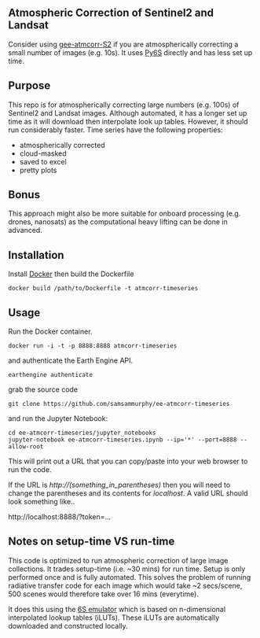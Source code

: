 ## Atmospheric Correction of Sentinel2 and Landsat

Consider using [gee-atmcorr-S2](https://github.com/samsammurphy/gee-atmcorr-S2) if you are atmospherically correcting a small number of images (e.g. 10s). It uses [Py6S](http://py6s.readthedocs.io/en/latest/) directly and has less set up time. 

## Purpose

This repo is for atmospherically correcting large numbers (e.g. 100s) of Sentinel2 and Landsat images. Although automated, it has a longer set up time as it will download then interpolate look up tables. However, it should run considerably faster. Time series have the following properties:

* atmospherically corrected
* cloud-masked
* saved to excel
* pretty plots

## Bonus

This approach might also be more suitable for onboard processing (e.g. drones, nanosats) as the computational heavy lifting can be done in advanced.

## Installation

Install [Docker](https://docs.docker.com/install/) then build the Dockerfile

`docker build /path/to/Dockerfile -t atmcorr-timeseries`

## Usage

Run the Docker container.

`docker run -i -t -p 8888:8888 atmcorr-timeseries`

and authenticate the Earth Engine API.

`earthengine authenticate`

 grab the source code

`git clone https://github.com/samsammurphy/ee-atmcorr-timeseries`

and run the Jupyter Notebook:

```
cd ee-atmcorr-timeseries/jupyter_notebooks
jupyter-notebook ee-atmcorr-timeseries.ipynb --ip='*' --port=8888 --allow-root
```

This will print out a URL that you can copy/paste into your web browser to run the code. 

If the URL is *http://(something_in_parentheses)* then you will need to change the parentheses and its contents for *localhost*. A valid URL should look something like..

http://localhost:8888/?token=...

## Notes on setup-time VS run-time

This code is optimized to run atmospheric correction of large image collections. It trades setup-time (i.e. ~30 mins) for run time. Setup is only performed once and is fully automated. This solves the problem of running radiative transfer code for each image which would take ~2 secs/scene, 500 scenes would therefore take over 16 mins (everytime).

It does this using the [6S emulator](https://github.com/samsammurphy/6S_emulator) which is based on n-dimensional interpolated lookup tables (iLUTs). These iLUTs are automatically downloaded and constructed locally.
